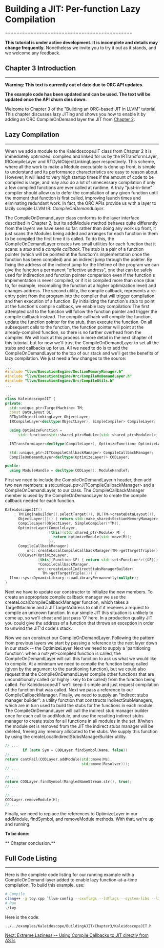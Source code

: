# Building a JIT: Per-function Lazy Compilation
=============================================

**This tutorial is under active development. It is incomplete and details may change frequently.** Nonetheless we invite you to try it out as it stands, and we welcome any feedback.

## Chapter 3 Introduction
----------------------

**Warning: This text is currently out of date due to ORC API updates.**

**The example code has been updated and can be used. The text will be updated once the API churn dies down.**

Welcome to Chapter 3 of the \"Building an ORC-based JIT in LLVM\" tutorial. This chapter discusses lazy JITing and shows you how to enable it by adding an ORC CompileOnDemand layer the JIT from [Chapter 2](BuildingAJIT2.md).

## Lazy Compilation
----------------

When we add a module to the KaleidoscopeJIT class from Chapter 2 it is immediately optimized, compiled and linked for us by the IRTransformLayer, IRCompileLayer and RTDyldObjectLinkingLayer respectively. This scheme, where all the work to make a Module executable is done up front, is simple to understand and its performance characteristics are easy to reason about. However, it will lead to very high startup times if the amount of code to be compiled is large, and may also do a lot of unnecessary compilation if only a few compiled functions are ever called at runtime. A truly \"just-in-time\" compiler should allow us to defer the compilation of any given function until the moment that function is first called, improving launch times and eliminating redundant work. In fact, the ORC APIs provide us with a layer to lazily compile LLVM IR: *CompileOnDemandLayer*.

The CompileOnDemandLayer class conforms to the layer interface described in Chapter 2, but its addModule method behaves quite differently from the layers we have seen so far: rather than doing any work up front, it just scans the Modules being added and arranges for each function in them to be compiled the first time it is called. To do this, the CompileOnDemandLayer creates two small utilities for each function that it scans: a *stub* and a *compile callback*. The stub is a pair of a function pointer (which will be pointed at the function\'s implementation once the function has been compiled) and an indirect jump through the pointer. By fixing the address of the indirect jump for the lifetime of the program we can give the function a permanent \"effective address\", one that can be safely used for indirection and function pointer comparison even if the function\'s implementation is never compiled, or if it is compiled more than once (due to, for example, recompiling the function at a higher optimization level) and changes address. The second utility, the compile callback, represents a re-entry point from the program into the compiler that will trigger compilation and then execution of a function. By initializing the function\'s stub to point at the function\'s compile callback, we enable lazy compilation: The first attempted call to the function will follow the function pointer and trigger the compile callback instead. The compile callback will compile the function, update the function pointer for the stub, then execute the function. On all subsequent calls to the function, the function pointer will point at the already-compiled function, so there is no further overhead from the compiler. We will look at this process in more detail in the next chapter of this tutorial, but for now we\'ll trust the CompileOnDemandLayer to set all the stubs and callbacks up for us. All we need to do is to add the CompileOnDemandLayer to the top of our stack and we\'ll get the benefits of lazy compilation. We just need a few changes to the source:

``` c++
...
#include "llvm/ExecutionEngine/SectionMemoryManager.h"
#include "llvm/ExecutionEngine/Orc/CompileOnDemandLayer.h"
#include "llvm/ExecutionEngine/Orc/CompileUtils.h"
...

...
class KaleidoscopeJIT {
private:
  std::unique_ptr<TargetMachine> TM;
  const DataLayout DL;
  RTDyldObjectLinkingLayer ObjectLayer;
  IRCompileLayer<decltype(ObjectLayer), SimpleCompiler> CompileLayer;

  using OptimizeFunction =
      std::function<std::shared_ptr<Module>(std::shared_ptr<Module>)>;

  IRTransformLayer<decltype(CompileLayer), OptimizeFunction> OptimizeLayer;

  std::unique_ptr<JITCompileCallbackManager> CompileCallbackManager;
  CompileOnDemandLayer<decltype(OptimizeLayer)> CODLayer;

public:
  using ModuleHandle = decltype(CODLayer)::ModuleHandleT;
```

First we need to include the CompileOnDemandLayer.h header, then add two new members: a std::unique\_ptr\<JITCompileCallbackManager\> and a CompileOnDemandLayer, to our class. The CompileCallbackManager member is used by the CompileOnDemandLayer to create the compile callback needed for each function.

``` c++
KaleidoscopeJIT()
    : TM(EngineBuilder().selectTarget()), DL(TM->createDataLayout()),
      ObjectLayer([]() { return std::make_shared<SectionMemoryManager>(); }),
      CompileLayer(ObjectLayer, SimpleCompiler(*TM)),
      OptimizeLayer(CompileLayer,
                    [this](std::shared_ptr<Module> M) {
                      return optimizeModule(std::move(M));
                    }),
      CompileCallbackManager(
          orc::createLocalCompileCallbackManager(TM->getTargetTriple(), 0)),
      CODLayer(OptimizeLayer,
               [this](Function &F) { return std::set<Function*>({&F}); },
               *CompileCallbackManager,
               orc::createLocalIndirectStubsManagerBuilder(
                 TM->getTargetTriple())) {
  llvm::sys::DynamicLibrary::LoadLibraryPermanently(nullptr);
}
```

Next we have to update our constructor to initialize the new members. To create an appropriate compile callback manager we use the createLocalCompileCallbackManager function, which takes a TargetMachine and a JITTargetAddress to call if it receives a request to compile an unknown function. In our simple JIT this situation is unlikely to come up, so we\'ll cheat and just pass \'0\' here. In a production quality JIT you could give the address of a function that throws an exception in order to unwind the JIT\'d code\'s stack.

Now we can construct our CompileOnDemandLayer. Following the pattern from previous layers we start by passing a reference to the next layer down in our stack \-- the OptimizeLayer. Next we need to supply a \'partitioning function\': when a not-yet-compiled function is called, the CompileOnDemandLayer will call this function to ask us what we would like to compile. At a minimum we need to compile the function being called (given by the argument to the partitioning function), but we could also request that the CompileOnDemandLayer compile other functions that are unconditionally called (or highly likely to be called) from the function being called. For KaleidoscopeJIT we\'ll keep it simple and just request compilation of the function that was called. Next we pass a reference to our CompileCallbackManager. Finally, we need to supply an \"indirect stubs manager builder\": a utility function that constructs IndirectStubManagers, which are in turn used to build the stubs for the functions in each module. The CompileOnDemandLayer will call the indirect stub manager builder once for each call to addModule, and use the resulting indirect stubs manager to create stubs for all functions in all modules in the set. If/when the module set is removed from the JIT the indirect stubs manager will be deleted, freeing any memory allocated to the stubs. We supply this function by using the createLocalIndirectStubsManagerBuilder utility.

``` c++
// ...
        if (auto Sym = CODLayer.findSymbol(Name, false))
// ...
return cantFail(CODLayer.addModule(std::move(Ms),
                                   std::move(Resolver)));
// ...

// ...
return CODLayer.findSymbol(MangledNameStream.str(), true);
// ...

// ...
CODLayer.removeModule(H);
// ...
```

Finally, we need to replace the references to OptimizeLayer in our addModule, findSymbol, and removeModule methods. With that, we\'re up and running.

**To be done:**

\*\* Chapter conclusion.\*\*

## Full Code Listing
-----------------

Here is the complete code listing for our running example with a
CompileOnDemand layer added to enable lazy function-at-a-time
compilation. To build this example, use:

``` bash
# Compile
clang++ -g toy.cpp `llvm-config --cxxflags --ldflags --system-libs --libs core orcjit native` -O3 -o toy
# Run
./toy
```

Here is the code:

```
../../examples/Kaleidoscope/BuildingAJIT/Chapter3/KaleidoscopeJIT.h
```

[Next: Extreme Laziness \-- Using Compile Callbacks to JIT directly from ASTs](BuildingAJIT4.md)
